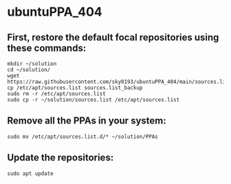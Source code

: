 # ubuntuPPA_404

## First, restore the default focal repositories using these commands:


```
mkdir ~/solution
cd ~/solution/
wget https://raw.githubusercontent.com/sky0193/ubuntuPPA_404/main/sources.list
cp /etc/apt/sources.list sources.list_backup
sudo rm -r /etc/apt/sources.list
sudo cp -r ~/solution/sources.list /etc/apt/sources.list
```


##  Remove all the PPAs in your system:

```
sudo mv /etc/apt/sources.list.d/* ~/solution/PPAs
```

## Update the repositories:

```
sudo apt update
```

